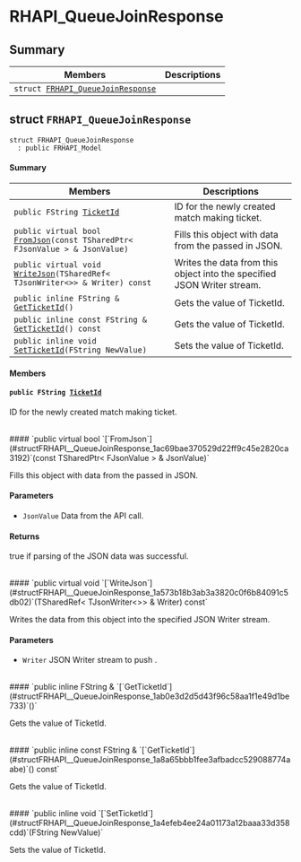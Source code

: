 # RHAPI_QueueJoinResponse <a id="group__RHAPI__QueueJoinResponse"></a>

## Summary

 Members                        | Descriptions                                
--------------------------------|---------------------------------------------
`struct `[`FRHAPI_QueueJoinResponse`](#structFRHAPI__QueueJoinResponse) | 

## struct `FRHAPI_QueueJoinResponse` <a id="structFRHAPI__QueueJoinResponse"></a>

```
struct FRHAPI_QueueJoinResponse
  : public FRHAPI_Model
```

#### Summary

 Members                        | Descriptions                                
--------------------------------|---------------------------------------------
`public FString `[`TicketId`](#structFRHAPI__QueueJoinResponse_1af954b4ff6c24fb605858abbbe004cd09) | ID for the newly created match making ticket.
`public virtual bool `[`FromJson`](#structFRHAPI__QueueJoinResponse_1ac69bae370529d22ff9c45e2820ca3192)`(const TSharedPtr< FJsonValue > & JsonValue)` | Fills this object with data from the passed in JSON.
`public virtual void `[`WriteJson`](#structFRHAPI__QueueJoinResponse_1a573b18b3ab3a3820c0f6b84091c5db02)`(TSharedRef< TJsonWriter<>> & Writer) const` | Writes the data from this object into the specified JSON Writer stream.
`public inline FString & `[`GetTicketId`](#structFRHAPI__QueueJoinResponse_1ab0e3d2d5d43f96c58aa1f1e49d1be733)`()` | Gets the value of TicketId.
`public inline const FString & `[`GetTicketId`](#structFRHAPI__QueueJoinResponse_1a8a65bbb1fee3afbadcc529088774aabe)`() const` | Gets the value of TicketId.
`public inline void `[`SetTicketId`](#structFRHAPI__QueueJoinResponse_1a4efeb4ee24a01173a12baaa33d358cdd)`(FString NewValue)` | Sets the value of TicketId.

#### Members

#### `public FString `[`TicketId`](#structFRHAPI__QueueJoinResponse_1af954b4ff6c24fb605858abbbe004cd09) <a id="structFRHAPI__QueueJoinResponse_1af954b4ff6c24fb605858abbbe004cd09"></a>

ID for the newly created match making ticket.

<br>
#### `public virtual bool `[`FromJson`](#structFRHAPI__QueueJoinResponse_1ac69bae370529d22ff9c45e2820ca3192)`(const TSharedPtr< FJsonValue > & JsonValue)` <a id="structFRHAPI__QueueJoinResponse_1ac69bae370529d22ff9c45e2820ca3192"></a>

Fills this object with data from the passed in JSON.

#### Parameters
* `JsonValue` Data from the API call.

#### Returns
true if parsing of the JSON data was successful.

<br>
#### `public virtual void `[`WriteJson`](#structFRHAPI__QueueJoinResponse_1a573b18b3ab3a3820c0f6b84091c5db02)`(TSharedRef< TJsonWriter<>> & Writer) const` <a id="structFRHAPI__QueueJoinResponse_1a573b18b3ab3a3820c0f6b84091c5db02"></a>

Writes the data from this object into the specified JSON Writer stream.

#### Parameters
* `Writer` JSON Writer stream to push .

<br>
#### `public inline FString & `[`GetTicketId`](#structFRHAPI__QueueJoinResponse_1ab0e3d2d5d43f96c58aa1f1e49d1be733)`()` <a id="structFRHAPI__QueueJoinResponse_1ab0e3d2d5d43f96c58aa1f1e49d1be733"></a>

Gets the value of TicketId.

<br>
#### `public inline const FString & `[`GetTicketId`](#structFRHAPI__QueueJoinResponse_1a8a65bbb1fee3afbadcc529088774aabe)`() const` <a id="structFRHAPI__QueueJoinResponse_1a8a65bbb1fee3afbadcc529088774aabe"></a>

Gets the value of TicketId.

<br>
#### `public inline void `[`SetTicketId`](#structFRHAPI__QueueJoinResponse_1a4efeb4ee24a01173a12baaa33d358cdd)`(FString NewValue)` <a id="structFRHAPI__QueueJoinResponse_1a4efeb4ee24a01173a12baaa33d358cdd"></a>

Sets the value of TicketId.

<br>

